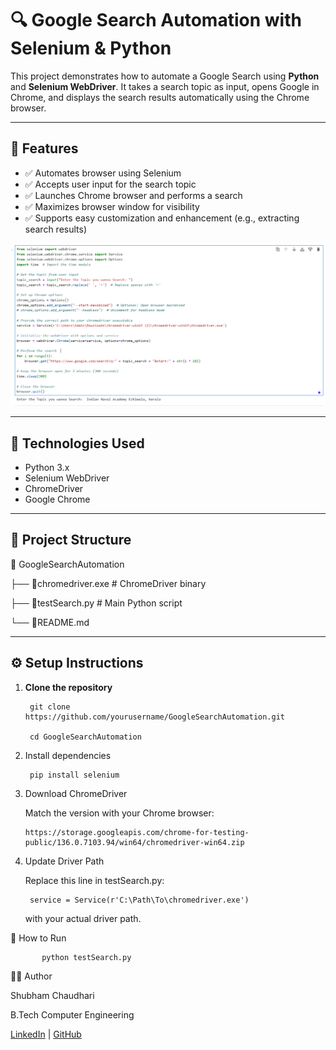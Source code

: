 
# 🔍 Google Search Automation with Selenium & Python

This project demonstrates how to automate a Google Search using **Python** and **Selenium WebDriver**. It takes a search topic as input, opens Google in Chrome, and displays the search results automatically using the Chrome browser.

---

## 📌 Features

- ✅ Automates browser using Selenium
- ✅ Accepts user input for the search topic
- ✅ Launches Chrome browser and performs a search
- ✅ Maximizes browser window for visibility
- ✅ Supports easy customization and enhancement (e.g., extracting search results)

![Test Input ](GoogleSearchAutomation/testinput.png)

---

## 🧰 Technologies Used

- Python 3.x  
- Selenium WebDriver  
- ChromeDriver  
- Google Chrome  

---

## 📁 Project Structure

📁 GoogleSearchAutomation


├── 📁chromedriver.exe # ChromeDriver binary

├── 📁testSearch.py # Main Python script

└── 📁README.md 

---

## ⚙️ Setup Instructions

1. **Clone the repository**
   
        git clone https://github.com/yourusername/GoogleSearchAutomation.git
   
        cd GoogleSearchAutomation

2. Install dependencies
       
        pip install selenium

3. Download ChromeDriver
   
   Match the version with your Chrome browser:
   
       https://storage.googleapis.com/chrome-for-testing-public/136.0.7103.94/win64/chromedriver-win64.zip

4.   Update Driver Path
     
     Replace this line in testSearch.py:
            
          service = Service(r'C:\Path\To\chromedriver.exe')
      
     with your actual driver path.

🚀 How to Run

```
       python testSearch.py
```


👨‍💻 Author

Shubham Chaudhari

B.Tech Computer Engineering

[LinkedIn](https://www.linkedin.com/in/shubham-chaudhari-249877253/) | [GitHub](https://github.com/Shubhamchaudhari1807)



